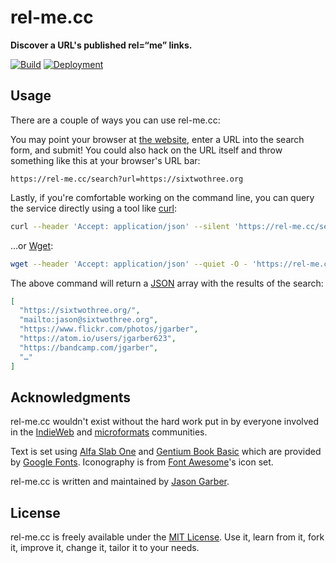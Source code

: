 # rel-me.cc

**Discover a URL's published rel=“me” links.**

[![Build](https://img.shields.io/github/actions/workflow/status/jgarber623/rel-me.cc/ci.yml?branch=main&logo=github&style=for-the-badge)](https://github.com/jgarber623/rel-me.cc/actions/workflows/ci.yml)
[![Deployment](https://img.shields.io/github/deployments/jgarber623/rel-me.cc/production?label=Deployment&logo=github&style=for-the-badge)](https://github.com/jgarber623/rel-me.cc/deployments/activity_log?environment=production)

## Usage

There are a couple of ways you can use rel-me.cc:

You may point your browser at [the website](https://rel-me.cc), enter a URL into the search form, and submit! You could also hack on the URL itself and throw something like this at your browser's URL bar:

```text
https://rel-me.cc/search?url=https://sixtwothree.org
```

Lastly, if you're comfortable working on the command line, you can query the service directly using a tool like [curl](https://curl.haxx.se):

```sh
curl --header 'Accept: application/json' --silent 'https://rel-me.cc/search?url=https://sixtwothree.org'
```

…or [Wget](https://www.gnu.org/software/wget/):

```sh
wget --header 'Accept: application/json' --quiet -O - 'https://rel-me.cc/search?url=https://sixtwothree.org'
```

The above command will return a [JSON](https://json.org) array with the results of the search:

```json
[
  "https://sixtwothree.org/",
  "mailto:jason@sixtwothree.org",
  "https://www.flickr.com/photos/jgarber",
  "https://atom.io/users/jgarber623",
  "https://bandcamp.com/jgarber",
  "…"
]
```

## Acknowledgments

rel-me.cc wouldn't exist without the hard work put in by everyone involved in the [IndieWeb](https://indieweb.org) and [microformats](https://microformats.org) communities.

Text is set using [Alfa Slab One](https://fonts.google.com/specimen/Alfa+Slab+One) and [Gentium Book Basic](https://fonts.google.com/specimen/Gentium+Book+Basic) which are provided by [Google Fonts](https://fonts.google.com). Iconography is from [Font Awesome](https://fontawesome.com)'s icon set.

rel-me.cc is written and maintained by [Jason Garber](https://sixtwothree.org).

## License

rel-me.cc is freely available under the [MIT License](https://opensource.org/licenses/MIT). Use it, learn from it, fork it, improve it, change it, tailor it to your needs.
